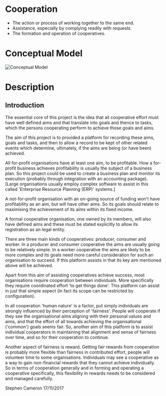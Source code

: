 # Cooperation

* The action or process of working together to the same end.
* Assistance, especially by complying readily with requests.
* The formation and operation of cooperatives.

# Conceptual Model

![Conceptual Model](https://github.com/stevecam62/cooperation/blob/master/module-base/documents/cooperation.png)

# Description

## Introduction

The essential core of this project is the idea that all cooperative effort must have well defined aims and that translate into goals and thence to tasks, which the persons cooperating perform to achieve those goals and aims. 

The aim of this project is to provided a platform for recording these aims, goals and tasks, and then to allow a record to be kept of other related events which determine, ultimately, if the aims are being (or have been) achieved.

All for-profit organisations have at least one aim, to be profitable. How a for-profit business achieves profitability is usually the subject of a business plan. So this project could be used to create a business plan and monitor its execution (probably through integration with an accounting package). [Large organisations usually employ complex software to assist in this called 'Enterprise Resource Planning (ERP)' systems.]

A not-for-profit organisation with an on-going source of funding won't have profitability as an aim, but will have other aims. So its goals should relate to maximising the achievement of its aims within its fixed income.

A formal cooperative organisation, one owned by its members, will also have defined aims and these must be stated explicitly to allow its registration as an legal entity. 

There are three main kinds of cooperatives: producer, consumer and worker. In a producer and consumer cooperative the aims are usually going to be relatively simple. In a worker cooperative the aims are likely to be more complex and its goals need more careful consideration for such an organisation to succeed. If this platform assists in that its key aim mentioned above will be achieved.

Apart from this aim of assisting cooperatives achieve success, most organisations require cooperation between individuals. More specifically they require coordinated effort 'to get things done'. This platform can assist in just that simple aspect (in fact its scope can be restricted by configuration).

In all cooperation 'human nature' is a factor, put simply individuals are strongly influenced by their perception of 'fairness'. People will cooperate if they see the organisational aims aligning with their personal values and aims, and that the effort of all towards achieving the organisational ('common') goals seems fair. So, another aim of this platform is to assist individual cooperators in maintaining that alignment and sense of fairness over time, and so for their cooperation to continue.

Another aspect of fairness is reward. Getting fair rewards from cooperation is probably more flexible than fairness in contributed effort, people will volunteer time to some organisations. Individuals may see a cooperative as a way to gain non-financial rewards that they cannot achieve individually. So in terms of cooperation generally and in forming and operating a cooperative specifically, this flexibility in rewards needs to be considered and managed carefully.

Stephen Cameron 17/11/2017

